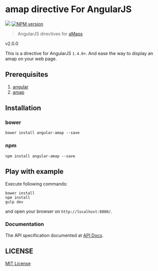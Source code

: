 # amap directive For AngularJS

![](http://img.shields.io/badge/bower_module-v2.0.0-green.svg)
[![NPM version][npm-image]][npm-url]

> AngularJS directives for [aMaps](http://lbs.amap.com/api/javascript-api/summary-3/)

v2.0.0

This is a directive for AngularJS `1.4.0+`. And ease the way to display an amap on your web page.

## Prerequisites ##

1. [angular](https://angularjs.org/)
2. [amap](http://lbs.amap.com/)

## Installation ##

### bower ###

```shell
bower install angular-amap --save
```

### npm ###

```shell
npm install angular-amap --save
```

## Play with example ##

Execute following commands:

```shell
bower install
npm install
gulp dev
```
and open your browser on `http://localhost:8080/`.

### Documentation
The API specification documented at [API Docs](https://github.com/leftstick/angular-amap/blob/master/docs/APIDocs.md).


## LICENSE ##

[MIT License](https://raw.githubusercontent.com/leftstick/angular-amap/master/LICENSE)


[npm-url]: https://npmjs.org/package/angular-amap
[npm-image]: https://badge.fury.io/js/angular-amap.png
